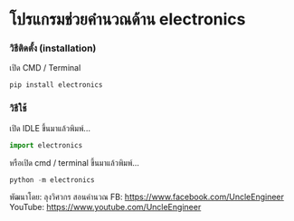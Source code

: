 # โปรแกรมช่วยคำนวณด้าน electronics
### วิธีติดตั้ง (installation)

เปิด CMD / Terminal

```python
pip install electronics
```

### วิธีใช้

เปิด IDLE ขึ้นมาแล้วพิมพ์...

```python
import electronics
```

หรือเปิด cmd / terminal ขึ้นมาแล้วพิมพ์...

```python
python -m electronics
```

พัฒนาโดย: ลุงวิศวกร สอนคำนวณ
FB: https://www.facebook.com/UncleEngineer
YouTube: https://www.youtube.com/UncleEngineer

